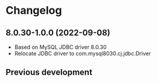 # Changelog

## 8.0.30-1.0.0 (2022-09-08)


* Based on MySQL JDBC driver 8.0.30
* Relocate JDBC driver to com.mysql8030.cj.jdbc.Driver

## Previous development

### 